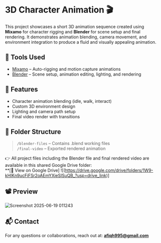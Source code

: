 # 3D Character Animation 🎬

This project showcases a short 3D animation sequence created using **Mixamo** for character rigging and **Blender** for scene setup and final rendering. It demonstrates animation blending, camera movement, and environment integration to produce a fluid and visually appealing animation.

## 🔧 Tools Used
- [Mixamo](https://www.mixamo.com/) – Auto-rigging and motion capture animations
- [Blender](https://www.blender.org/) – Scene setup, animation editing, lighting, and rendering

## 🎯 Features
- Character animation blending (idle, walk, interact)
- Custom 3D environment design
- Lighting and camera path setup
- Final video render with transitions

## 📂 Folder Structure
> `/blender-files` – Contains .blend working files  
> `/final-video` – Exported rendered animation

👉 All project files including the Blender file and final rendered video are available in this shared Google Drive folder:  
**[📁 View on Google Drive] ![(https://drive.google.com/drive/folders/1W9-kHIKn9ucFiFSr2oAEmYXieSISuQB_?usp=drive_link)]

## 📽️ Preview  
![Screenshot 2025-06-19 011243](https://github.com/user-attachments/assets/9634dbd2-4363-4d2d-afcf-8bce52897ded)

## 📬 Contact  
For any questions or collaborations, reach out at: **afiqh995@gmail.com**

